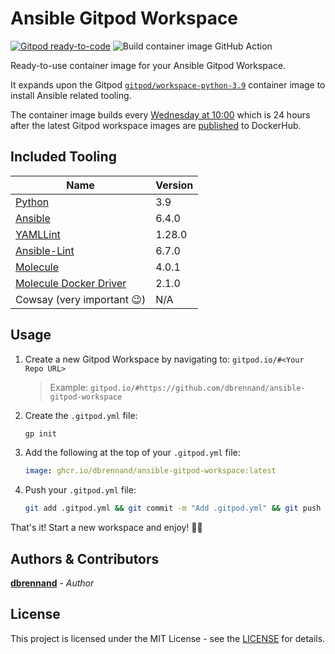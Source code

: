 # Ansible Gitpod Workspace

[![Gitpod ready-to-code](https://img.shields.io/badge/Gitpod-ready--to--code-908a85?logo=gitpod)](https://gitpod.io/#https://github.com/dbrennand/ansible-gitpod-workspace)
![Build container image GitHub Action](https://github.com/dbrennand/ansible-gitpod-workspace/actions/workflows/container.yml/badge.svg)

Ready-to-use container image for your Ansible Gitpod Workspace.

It expands upon the Gitpod [`gitpod/workspace-python-3.9`](https://github.com/gitpod-io/workspace-images/blob/main/chunks/lang-python/Dockerfile) container image to install Ansible related tooling.

The container image builds every [Wednesday at 10:00](.github/workflows/container.yml#L9) which is 24 hours after the latest Gitpod workspace images are [published](https://github.com/gitpod-io/workspace-images/blob/main/.github/workflows/dockerhub-release.yml#L6) to DockerHub.

## Included Tooling

| Name                                                                                            | Version |
| ----------------------------------------------------------------------------------------------- | ------- |
| [Python](https://github.com/gitpod-io/workspace-images/blob/main/chunks/lang-python/Dockerfile) | 3.9     |
| [Ansible](https://github.com/ansible/ansible)                                                   | 6.4.0   |
| [YAMLLint](https://github.com/adrienverge/yamllint)                                             | 1.28.0  |
| [Ansible-Lint](https://github.com/ansible/ansible-lint)                                         | 6.7.0   |
| [Molecule](https://github.com/ansible-community/molecule)                                       | 4.0.1   |
| [Molecule Docker Driver](https://github.com/ansible-community/molecule-docker)                  | 2.1.0   |
| Cowsay (very important 😉)                                                                       | N/A     |

## Usage

1. Create a new Gitpod Workspace by navigating to: `gitpod.io/#<Your Repo URL>`

    > Example: `gitpod.io/#https://github.com/dbrennand/ansible-gitpod-workspace`

2. Create the `.gitpod.yml` file:

    ```bash
    gp init
    ```

3. Add the following at the top of your `.gitpod.yml` file:

    ```yaml
    image: ghcr.io/dbrennand/ansible-gitpod-workspace:latest
    ```

4. Push your `.gitpod.yml` file:

    ```bash
    git add .gitpod.yml && git commit -m "Add .gitpod.yml" && git push
    ```

That's it! Start a new workspace and enjoy! 🚀✨

## Authors & Contributors

[**dbrennand**](https://github.com/dbrennand) - *Author*

## License

This project is licensed under the MIT License - see the [LICENSE](LICENSE) for details.

